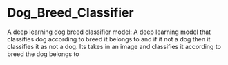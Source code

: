 # Dog_Breed_Classifier
A deep learning dog breed classifier model:
                    A deep learning model that classifies dog according 
   to breed it belongs to and if it not a dog then it classifies it as 
   not a dog. Its takes in an image and classifies it according to breed
   the dog belongs to
